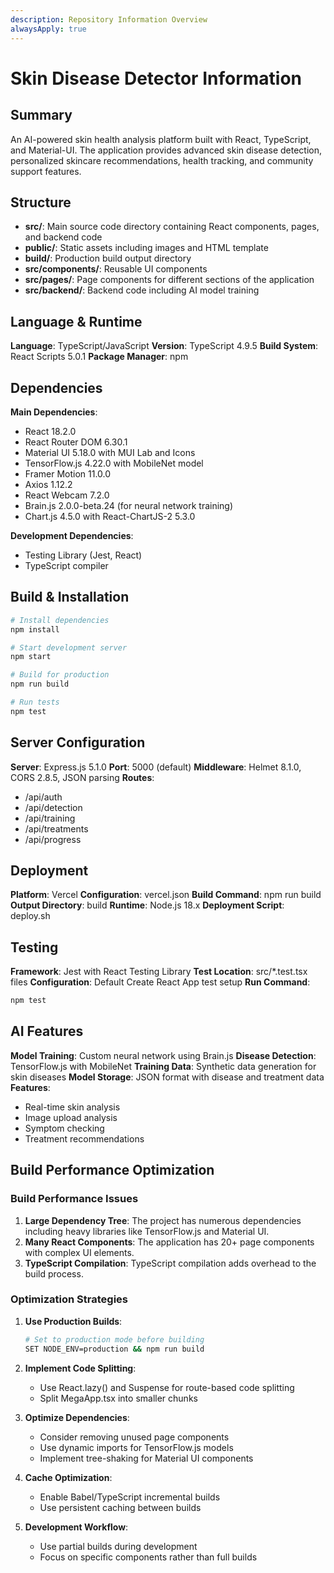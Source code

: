 ```yaml
---
description: Repository Information Overview
alwaysApply: true
---
```


# Skin Disease Detector Information

## Summary
An AI-powered skin health analysis platform built with React, TypeScript, and Material-UI. The application provides advanced skin disease detection, personalized skincare recommendations, health tracking, and community support features.

## Structure
- **src/**: Main source code directory containing React components, pages, and backend code
- **public/**: Static assets including images and HTML template
- **build/**: Production build output directory
- **src/components/**: Reusable UI components
- **src/pages/**: Page components for different sections of the application
- **src/backend/**: Backend code including AI model training

## Language & Runtime
**Language**: TypeScript/JavaScript
**Version**: TypeScript 4.9.5
**Build System**: React Scripts 5.0.1
**Package Manager**: npm

## Dependencies
**Main Dependencies**:
- React 18.2.0
- React Router DOM 6.30.1
- Material UI 5.18.0 with MUI Lab and Icons
- TensorFlow.js 4.22.0 with MobileNet model
- Framer Motion 11.0.0
- Axios 1.12.2
- React Webcam 7.2.0
- Brain.js 2.0.0-beta.24 (for neural network training)
- Chart.js 4.5.0 with React-ChartJS-2 5.3.0

**Development Dependencies**:
- Testing Library (Jest, React)
- TypeScript compiler

## Build & Installation
```bash
# Install dependencies
npm install

# Start development server
npm start

# Build for production
npm run build

# Run tests
npm test
```

## Server Configuration
**Server**: Express.js 5.1.0
**Port**: 5000 (default)
**Middleware**: Helmet 8.1.0, CORS 2.8.5, JSON parsing
**Routes**:
- /api/auth
- /api/detection
- /api/training
- /api/treatments
- /api/progress

## Deployment
**Platform**: Vercel
**Configuration**: vercel.json
**Build Command**: npm run build
**Output Directory**: build
**Runtime**: Node.js 18.x
**Deployment Script**: deploy.sh

## Testing
**Framework**: Jest with React Testing Library
**Test Location**: src/*.test.tsx files
**Configuration**: Default Create React App test setup
**Run Command**:
```bash
npm test
```

## AI Features
**Model Training**: Custom neural network using Brain.js
**Disease Detection**: TensorFlow.js with MobileNet
**Training Data**: Synthetic data generation for skin diseases
**Model Storage**: JSON format with disease and treatment data
**Features**:
- Real-time skin analysis
- Image upload analysis
- Symptom checking
- Treatment recommendations

## Build Performance Optimization

### Build Performance Issues
1. **Large Dependency Tree**: The project has numerous dependencies including heavy libraries like TensorFlow.js and Material UI.
2. **Many React Components**: The application has 20+ page components with complex UI elements.
3. **TypeScript Compilation**: TypeScript compilation adds overhead to the build process.

### Optimization Strategies
1. **Use Production Builds**:
   ```bash
   # Set to production mode before building
   SET NODE_ENV=production && npm run build
   ```

2. **Implement Code Splitting**:
   - Use React.lazy() and Suspense for route-based code splitting
   - Split MegaApp.tsx into smaller chunks

3. **Optimize Dependencies**:
   - Consider removing unused page components
   - Use dynamic imports for TensorFlow.js models
   - Implement tree-shaking for Material UI components

4. **Cache Optimization**:
   - Enable Babel/TypeScript incremental builds
   - Use persistent caching between builds

5. **Development Workflow**:
   - Use partial builds during development
   - Focus on specific components rather than full builds